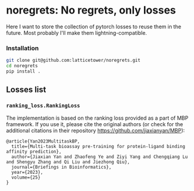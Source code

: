# noregrets: No regrets, only losses

Here I want to store the collection of pytorch losses to reuse them in the future. Most probably I'll make them lightning-compatible. 

### Installation

```bash
git clone git@github.com:latticetower/noregrets.git
cd noregrets
pip install .
```

## Losses list

### `ranking_loss.RankingLoss`

The implementation is based on the ranking loss provided as a part of MBP framework.
If you use it, please cite the original authors (or check for the additional citations in their repository https://github.com/jiaxianyan/MBP):

```{bibtex}
@article{Yan2023MultitaskBP,
  title={Multi-task bioassay pre-training for protein-ligand binding affinity prediction},
  author={Jiaxian Yan and Zhaofeng Ye and Ziyi Yang and Chengqiang Lu and Shengyu Zhang and Qi Liu and Jiezhong Qiu},
  journal={Briefings in Bioinformatics},
  year={2023},
  volume={25}
}
```
